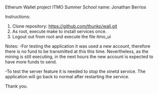 Etherum Wallet project ITMO Summer School
name: Jonathan Berrios

Instructions:

1. Clone repository: https://github.com/thunko/wall.git
2. As root, execute make to install services once.
3. Logout out from root and execute the file itmo_ui

Notes:
-For testing the application it was used a new account, therefore there is no fund to be transmitted at this this time. Nevertheless, as the mining is still executing, in the next hours the new account is expected to have more funds to send.

-To test the server feature it is needed to stop the xinetd service. The application will go back to normal after restarting the service.

Thank you. 
